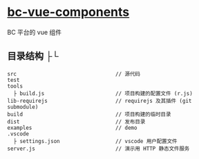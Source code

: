 # [bc-vue-components](https://bitbucket.org/bctaxi/bc-vue-components)
BC 平台的 vue 组件

## 目录结构 ├└
```
src                                // 源代码
test
tools
  ├ build.js                       // 项目构建的配置文件 (r.js)
lib-requirejs                      // requirejs 及其插件 (git submodule)
build                              // 项目构建的临时目录
dist                               // 发布目录
examples                           // demo
.vscode
  ├ settings.json                  // vscode 用户配置文件
server.js                          // 演示用 HTTP 静态文件服务